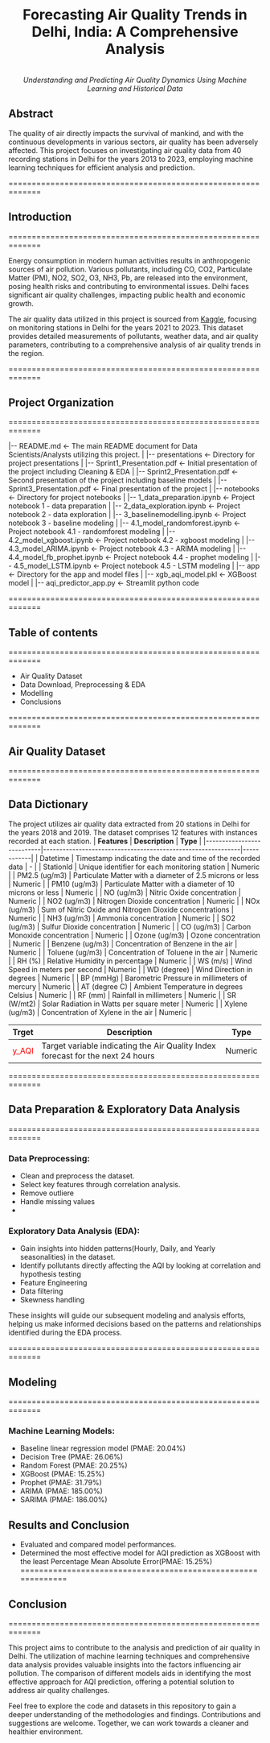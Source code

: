 <h1 align="center">Forecasting Air Quality Trends in Delhi, India: A Comprehensive Analysis</h1>
<p align="center">
  <br>
  <em>Understanding and Predicting Air Quality Dynamics Using Machine Learning and Historical Data</em>
  <br>
</p>

## Abstract
The quality of air directly impacts the survival of mankind, and with the continuous developments in various sectors, air quality has been adversely affected. This project focuses on investigating air quality data from 40 recording stations in Delhi for the years 2013 to 2023, employing machine learning techniques for efficient analysis and prediction.

=============================================================

## Introduction

=============================================================

Energy consumption in modern human activities results in anthropogenic sources of air pollution. Various pollutants, including CO, CO2, Particulate Matter (PM), NO2, SO2, O3, NH3, Pb, are released into the environment, posing health risks and contributing to environmental issues. Delhi faces significant air quality challenges, impacting public health and economic growth.

The air quality data utilized in this project is sourced from [Kaggle](https://www.kaggle.com/datasets/abhisheksjha/time-series-air-quality-data-of-india-2010-2023), focusing on  monitoring stations in Delhi for the years 2021 to 2023. This dataset provides detailed measurements of pollutants, weather data, and air quality parameters, contributing to a comprehensive analysis of air quality trends in the region.

=============================================================

## Project Organization

=============================================================

|-- README.md <- The main README document for Data Scientists/Analysts utilizing this project.
|
|-- presentations <- Directory for project presentations
| |-- Sprint1_Presentation.pdf <- Initial presentation of the project including Cleaning & EDA
| |-- Sprint2_Presentation.pdf <- Second presentation of the project including baseline models
| |-- Sprint3_Presentation.pdf <- Final presentation of the project
|
|-- notebooks <- Directory for project notebooks
| |-- 1_data_preparation.ipynb <- Project notebook 1 - data preparation
| |-- 2_data_exploration.ipynb <- Project notebook 2 - data exploration
| |-- 3_baselinemodelling.ipynb <- Project notebook 3 - baseline modeling
| |-- 4.1_model_randomforest.ipynb <- Project notebook 4.1 - randomforest modeling
| |-- 4.2_model_xgboost.ipynb <- Project notebook 4.2 - xgboost modeling
| |-- 4.3_model_ARIMA.ipynb <- Project notebook 4.3 - ARIMA modeling
| |-- 4.4_model_fb_prophet.ipynb <- Project notebook 4.4 - prophet modeling
| |-- 4.5_model_LSTM.ipynb <- Project notebook 4.5 - LSTM modeling
|
|-- app <- Directory for the app and model files
| |-- xgb_aqi_model.pkl <- XGBoost model
| |-- aqi_predictor_app.py <- Streamlit python code

=============================================================

## Table of contents

=============================================================

- Air Quality Dataset
- Data Download, Preprocessing & EDA
- Modelling
- Conclusions

=============================================================

## Air Quality Dataset

=============================================================

## Data Dictionary
The project utilizes air quality data extracted from 20 stations in Delhi for the years 2018 and 2019. The dataset comprises 12 features with instances recorded at each station.
| **Features**              | **Description**                                             | **Type**   |
|---------------------------|-------------------------------------------------------------|------------|
| Datetime                  | Timestamp indicating the date and time of the recorded data | -          |
| StationId                 | Unique identifier for each monitoring station               | Numeric    |
| PM2.5 (ug/m3)             | Particulate Matter with a diameter of 2.5 microns or less   | Numeric    |
| PM10 (ug/m3)              | Particulate Matter with a diameter of 10 microns or less   | Numeric    |
| NO (ug/m3)                | Nitric Oxide concentration                                  | Numeric    |
| NO2 (ug/m3)               | Nitrogen Dioxide concentration                               | Numeric    |
| NOx (ug/m3)               | Sum of Nitric Oxide and Nitrogen Dioxide concentrations     | Numeric    |
| NH3 (ug/m3)               | Ammonia concentration                                       | Numeric    |
| SO2 (ug/m3)               | Sulfur Dioxide concentration                                | Numeric    |
| CO (ug/m3)                | Carbon Monoxide concentration                               | Numeric    |
| Ozone (ug/m3)             | Ozone concentration                                         | Numeric    |
| Benzene (ug/m3)           | Concentration of Benzene in the air                          | Numeric    |
| Toluene (ug/m3)           | Concentration of Toluene in the air                          | Numeric    |
| RH (%)                    | Relative Humidity in percentage                             | Numeric    |
| WS (m/s)                  | Wind Speed in meters per second                              | Numeric    |
| WD (degree)               | Wind Direction in degrees                                   | Numeric    |
| BP (mmHg)                 | Barometric Pressure in millimeters of mercury               | Numeric    |
| AT (degree C)             | Ambient Temperature in degrees Celsius                      | Numeric    |
| RF (mm)                   | Rainfall in millimeters                                     | Numeric    |
| SR (W/mt2)                | Solar Radiation in Watts per square meter                    | Numeric    |
| Xylene (ug/m3)           | Concentration of Xylene in the air                            | Numeric    |

| **Trget**              | **Description**                                             | **Type**   |
|---------------------------|-------------------------------------------------------------|------------|
| <span style="color: #FF0000;">y_AQI</span>     | Target variable indicating the Air Quality Index forecast for the next 24 hours| Numeric    |

=============================================================

## Data Preparation & Exploratory Data Analysis

=============================================================

### Data Preprocessing:
- Clean and preprocess the dataset.
- Select key features through correlation analysis.
- Remove outliere
- Handle missing values
- 
### Exploratory Data Analysis (EDA):
- Gain insights into hidden patterns(Hourly, Daily, and Yearly seasonalities) in the dataset.
- Identify pollutants directly affecting the AQI by looking at correlation and hypothesis testing
- Feature Engineering
- Data filtering
- Skewness handling

These insights will guide our subsequent modeling and analysis efforts, helping us make informed decisions based on the patterns and relationships identified during the EDA process.

=============================================================

## Modeling

=============================================================

### Machine Learning Models:
- Baseline linear regression model (PMAE: 20.04%)
- Decision Tree (PMAE: 26.06%)
- Random Forest (PMAE: 20.25%)
- XGBoost (PMAE: 15.25%)
- Prophet (PMAE: 31.79%)
- ARIMA (PMAE: 185.00%)
- SARIMA (PMAE: 186.00%)

## Results and Conclusion
- Evaluated and compared model performances.
- Determined the most effective model for AQI prediction as XGBoost with the least Percentage Mean Absolute Error(PMAE: 15.25%)
=============================================================

## Conclusion

=============================================================

This project aims to contribute to the analysis and prediction of air quality in Delhi. The utilization of machine learning techniques and comprehensive data analysis provides valuable insights into the factors influencing air pollution. The comparison of different models aids in identifying the most effective approach for AQI prediction, offering a potential solution to address air quality challenges.

Feel free to explore the code and datasets in this repository to gain a deeper understanding of the methodologies and findings. Contributions and suggestions are welcome. Together, we can work towards a cleaner and healthier environment.
